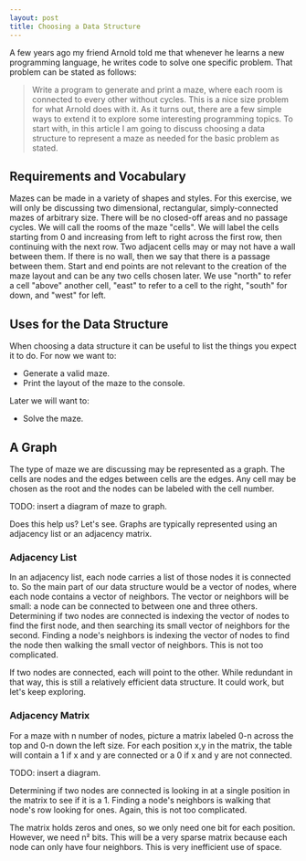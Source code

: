 ```yaml
---
layout: post
title: Choosing a Data Structure
---
```


A few years ago my friend Arnold told me that whenever he learns a new programming language, he writes code to solve one specific problem.
That problem can be stated as follows:
> Write a program to generate and print a maze, where each room is connected to every other without cycles.
This is a nice size problem for what Arnold does with it.
As it turns out, there are a few simple ways to extend it to explore some interesting programming topics.
To start with, in this article I am going to discuss choosing a data structure to represent a maze as needed for the basic problem as stated.

## Requirements and Vocabulary

Mazes can be made in a variety of shapes and styles.
For this exercise, we will only be discussing two dimensional, rectangular, simply-connected mazes of arbitrary size.
There will be no closed-off areas and no passage cycles.
We will call the rooms of the maze "cells".
We will label the cells starting from 0 and increasing from left to right across the first row, then continuing with the next row.
Two adjacent cells may or may not have a wall between them.
If there is no wall, then we say that there is a passage between them.
Start and end points are not relevant to the creation of the maze layout and can be any two cells chosen later.
We use "north" to refer a cell "above" another cell, "east" to refer to a cell to the right, "south" for down, and "west" for left.

## Uses for the Data Structure

When choosing a data structure it can be useful to list the things you expect it to do.
For now we want to:
* Generate a valid maze.
* Print the layout of the maze to the console.

Later we will want to:
* Solve the maze.

## A Graph

The type of maze we are discussing may be represented as a graph.
The cells are nodes and the edges between cells are the edges.
Any cell may be chosen as the root and the nodes can be labeled with the cell number.

TODO: insert a diagram of maze to graph.

Does this help us?
Let's see.
Graphs are typically represented using an adjacency list or an adjacency matrix.

### Adjacency List

In an adjacency list, each node carries a list of those nodes it is connected to.
So the main part of our data structure would be a vector of nodes, where each node contains a vector of neighbors.
The vector or neighbors will be small: a node can be connected to between one and three others.
Determining if two nodes are connected is indexing the vector of nodes to find the first node, and then searching its small vector of neighbors for the second.
Finding a node's neighbors is indexing the vector of nodes to find the node then walking the small vector of neighbors.
This is not too complicated.

If two nodes are connected, each will point to the other.
While redundant in that way, this is still a relatively efficient data structure.
It could work, but let's keep exploring.

### Adjacency Matrix

For a maze with n number of nodes, picture a matrix labeled 0-n across the top and 0-n down the left size.
For each position x,y in the matrix, the table will contain a 1 if x and y are connected or a 0 if x and y are not connected.

TODO: insert a diagram.

Determining if two nodes are connected is looking in at a single position in the matrix to see if it is a 1.
Finding a node's neighbors is walking that node's row looking for ones.
Again, this is not too complicated.

The matrix holds zeros and ones, so we only need one bit for each position.
However, we need n² bits.
This will be a very sparse matrix because each node can only have four neighbors.
This is very inefficient use of space.
